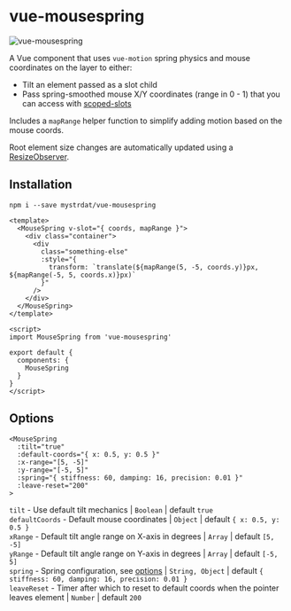 # vue-mousespring

![vue-mousespring](https://github.com/mystrdat/vue-mousespring/blob/docs/docs/xorLVZl73W.gif)

A Vue component that uses `vue-motion` spring physics and mouse coordinates on the layer to either:
- Tilt an element passed as a slot child
- Pass spring-smoothed mouse X/Y coordinates (range in 0 - 1) that you can access with [scoped-slots](https://vuejs.org/v2/guide/components-slots.html#Scoped-Slots)

Includes a `mapRange` helper function to simplify adding motion based on the mouse coords.

Root element size changes are automatically updated using a [ResizeObserver](https://developer.mozilla.org/en-US/docs/Web/API/ResizeObserver).

## Installation

```Node
npm i --save mystrdat/vue-mousespring
```

```Vue
<template>
  <MouseSpring v-slot="{ coords, mapRange }">
    <div class="container">
      <div
        class="something-else"
        :style="{
          transform: `translate(${mapRange(5, -5, coords.y)}px, ${mapRange(-5, 5, coords.x)}px)`
        }"
      />
    </div>
  </MouseSpring>
</template>

<script>
import MouseSpring from 'vue-mousespring'

export default {
  components: {
    MouseSpring
  }
}
</script>
```

## Options

```Vue
<MouseSpring
  :tilt="true"
  :default-coords="{ x: 0.5, y: 0.5 }"
  :x-range="[5, -5]"
  :y-range="[-5, 5]"
  :spring="{ stiffness: 60, damping: 16, precision: 0.01 }"
  :leave-reset="200"
>
```

`tilt` - Use default tilt mechanics | `Boolean` | default `true`  
`defaultCoords` - Default mouse coordinates | `Object` | default `{ x: 0.5, y: 0.5 }`  
`xRange` - Default tilt angle range on X-axis in degrees | `Array` | default `[5, -5]`  
`yRange` - Default tilt angle range on Y-axis in degrees | `Array` | default `[-5, 5]`  
`spring` - Spring configuration, see [options](https://posva.net/vue-motion/#/home?id=springs) | `String, Object` | default `{ stiffness: 60, damping: 16, precision: 0.01 }`  
`leaveReset` - Timer after which to reset to default coords when the pointer leaves element | `Number` | default `200`
